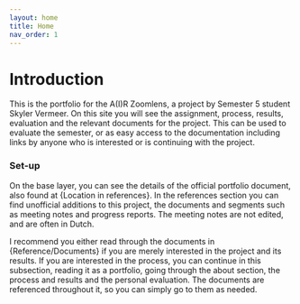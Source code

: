 ```yaml
---
layout: home
title: Home
nav_order: 1
---
```


# Introduction

This is the portfolio for the A(I)R Zoomlens, a project by Semester 5 student Skyler Vermeer. On this site you will see
the assignment, process, results, evaluation and the relevant documents for the project. This can be used to evaluate
the semester, or as easy access to the documentation including links by anyone who is interested or is continuing with
the project.

### Set-up

On the base layer, you can see the details of the official portfolio document, also found at {Location in references}.
In the references section you can find unofficial additions to this project, the documents and segments such as meeting
notes and progress reports. The meeting notes are not edited, and are often in Dutch.

I recommend you either read through the documents in {Reference/Documents} if you are merely interested in the project
and its results. If you are interested in the process, you can continue in this subsection, reading it as a portfolio,
going through the about section, the process and results and the personal evaluation. The documents are referenced
throughout it, so you can simply go to them as needed.